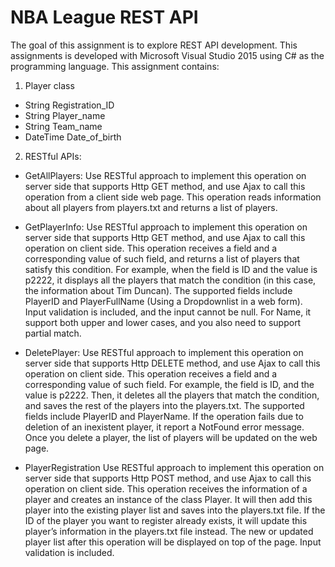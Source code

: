 # NBA League REST API
The goal of this assignment is to explore REST API development. This assignments is developed with Microsoft Visual Studio 2015 using C# as the programming language. 
This assignment contains:
1. Player class
  * String Registration_ID
  * String Player_name
  * String Team_name
  * DateTime Date_of_birth
  
 2. RESTful APIs:
  * GetAllPlayers:
    Use RESTful approach to implement this operation on server side that supports Http GET method, and use Ajax to call this operation from a client side web page.
    This operation reads information about all players from players.txt and returns a list of players.
  * GetPlayerInfo:
    Use RESTful approach to implement this operation on server side that supports
Http GET method, and use Ajax to call this operation on client side.
This operation receives a field and a corresponding value of such field, and
returns a list of players that satisfy this condition. For example, when the field is
ID and the value is p2222, it displays all the players that match the condition (in
this case, the information about Tim Duncan). The supported fields include PlayerID and PlayerFullName
(Using a Dropdownlist in a web form). Input validation is included, and the input 
cannot be null. For Name, it support both upper and lower cases, and
you also need to support partial match.

  * DeletePlayer:
  Use RESTful approach to implement this operation on server side that supports
Http DELETE method, and use Ajax to call this operation on client side.
This operation receives a field and a corresponding value of such field. For
example, the field is ID, and the value is p2222. Then, it deletes all the players
that match the condition, and saves the rest of the players into the players.txt. The
supported fields include PlayerID and PlayerName. If the operation fails
due to deletion of an inexistent player, it report a NotFound error message.
Once you delete a player, the list of players will be updated on the
web page.

* PlayerRegistration
Use RESTful approach to implement this operation on server side that supports
Http POST method, and use Ajax to call this operation on client side.
This operation receives the information of a player and creates an instance of the
class Player. It will then add this player into the existing player list and saves into
the players.txt file.
If the ID of the player you want to register already exists, it will update this player’s information in the players.txt file instead.
The new or updated player list after this operation will be displayed on top of the page. Input validation is included.
    
